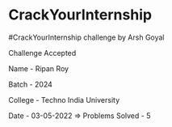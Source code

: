 # CrackYourInternship
#CrackYourInternship challenge by Arsh Goyal

Challenge Accepted

Name - Ripan Roy

Batch - 2024

College - Techno India University

Date - 03-05-2022 => Problems Solved - 5 


